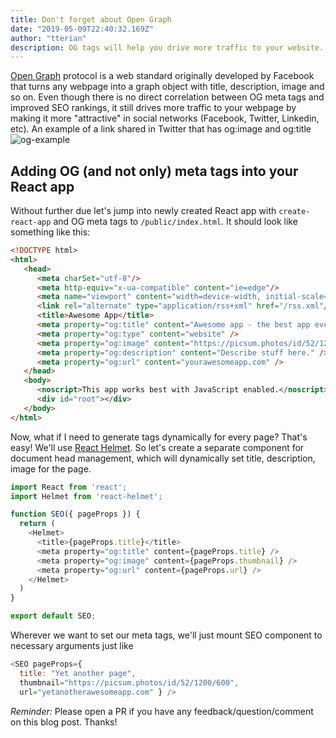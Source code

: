 ```yaml
---
title: Don't forget about Open Graph
date: "2019-05-09T22:40:32.169Z"
author: "tterian"
description: OG tags will help you drive more traffic to your website.
---
```


[Open Graph](http://ogp.me/) protocol is a web standard originally developed by Facebook that turns any webpage into a graph object with title, description, image and so on. Even though there is no direct correlation between OG meta tags and improved SEO rankings, it still drives more traffic to your webpage by making it more "attractive" in social networks (Facebook, Twitter, Linkedin, etc).
An example of a link shared in Twitter that has og:image and og:title
![og-example](https://github.com/tterian/til.academy/blob/master/content/blog/og-example.png "OG Example")

## Adding OG (and not only) meta tags into your React app

Without further due let's jump into newly created React app with `create-react-app` and OG meta tags to `/public/index.html`. It should look like something like this:

```html
<!DOCTYPE html>
<html>
   <head>
      <meta charSet="utf-8"/>
      <meta http-equiv="x-ua-compatible" content="ie=edge"/>
      <meta name="viewport" content="width=device-width, initial-scale=1, shrink-to-fit=no"/>
      <link rel="alternate" type="application/rss+xml" href="/rss.xml"/>
      <title>Awesome App</title>
      <meta property="og:title" content="Awesome app - the best app ever" />
      <meta property="og:type" content="website" />
      <meta property="og:image" content="https://picsum.photos/id/52/1200/600" />
      <meta property="og:description" content="Describe stuff here." />
      <meta property="og:url" content="yourawesomeapp.com" />
   </head>
   <body>
      <noscript>This app works best with JavaScript enabled.</noscript>
      <div id="root"></div>
   </body>
</html>
```

Now, what if I need to generate tags dynamically for every page? That's easy!
We'll use [React Helmet](https://github.com/nfl/react-helmet). So let's create a separate component for document head management, which will dynamically set title, description, image for the page.

```Javascript
import React from 'react';
import Helmet from 'react-helmet';

function SEO({ pageProps }) {
  return (
    <Helmet>
      <title>{pageProps.title}</title>
      <meta property="og:title" content={pageProps.title} />
      <meta property="og:image" content={pageProps.thumbnail} />
      <meta property="og:url" content={pageProps.url} />
    </Helmet>    
  )
}

export default SEO;
```

Wherever we want to set our meta tags, we'll just mount SEO component to necessary arguments just like

```Javascript
<SEO pageProps={
  title: "Yet another page",
  thumbnail="https://picsum.photos/id/52/1200/600",
  url="yetanotherawesomeapp.com" } />
```


*Reminder:* Please open a PR if you have any feedback/question/comment on this blog post. Thanks!